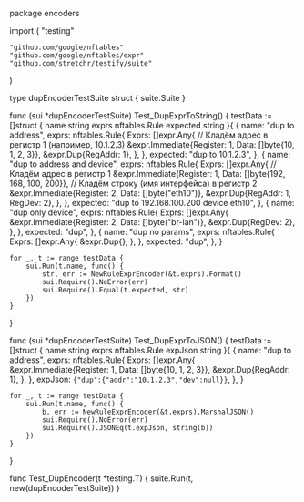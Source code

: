 package encoders

import (
	"testing"

	"github.com/google/nftables"
	"github.com/google/nftables/expr"
	"github.com/stretchr/testify/suite"
)

type dupEncoderTestSuite struct {
	suite.Suite
}

func (sui *dupEncoderTestSuite) Test_DupExprToString() {
	testData := []struct {
		name     string
		exprs    nftables.Rule
		expected string
	}{
		{
			name: "dup to address",
			exprs: nftables.Rule{
				Exprs: []expr.Any{
					// Кладём адрес в регистр 1 (например, 10.1.2.3)
					&expr.Immediate{Register: 1, Data: []byte{10, 1, 2, 3}},
					&expr.Dup{RegAddr: 1},
				},
			},
			expected: "dup to 10.1.2.3",
		},
		{
			name: "dup to address and device",
			exprs: nftables.Rule{
				Exprs: []expr.Any{
					// Кладём адрес в регистр 1
					&expr.Immediate{Register: 1, Data: []byte{192, 168, 100, 200}},
					// Кладём строку (имя интерфейса) в регистр 2
					&expr.Immediate{Register: 2, Data: []byte("eth10")},
					&expr.Dup{RegAddr: 1, RegDev: 2},
				},
			},
			expected: "dup to 192.168.100.200 device eth10",
		},
		{
			name: "dup only device",
			exprs: nftables.Rule{
				Exprs: []expr.Any{
					&expr.Immediate{Register: 2, Data: []byte("br-lan")},
					&expr.Dup{RegDev: 2},
				},
			},
			expected: "dup",
		},
		{
			name: "dup no params",
			exprs: nftables.Rule{
				Exprs: []expr.Any{
					&expr.Dup{},
				},
			},
			expected: "dup",
		},
	}

	for _, t := range testData {
		sui.Run(t.name, func() {
			str, err := NewRuleExprEncoder(&t.exprs).Format()
			sui.Require().NoError(err)
			sui.Require().Equal(t.expected, str)
		})
	}
}

func (sui *dupEncoderTestSuite) Test_DupExprToJSON() {
	testData := []struct {
		name    string
		exprs   nftables.Rule
		expJson string
	}{
		{
			name: "dup to address",
			exprs: nftables.Rule{
				Exprs: []expr.Any{
					&expr.Immediate{Register: 1, Data: []byte{10, 1, 2, 3}},
					&expr.Dup{RegAddr: 1},
				},
			},
			expJson: `{"dup":{"addr":"10.1.2.3","dev":null}}`,
		},
	}

	for _, t := range testData {
		sui.Run(t.name, func() {
			b, err := NewRuleExprEncoder(&t.exprs).MarshalJSON()
			sui.Require().NoError(err)
			sui.Require().JSONEq(t.expJson, string(b))
		})
	}
}

func Test_DupEncoder(t *testing.T) {
	suite.Run(t, new(dupEncoderTestSuite))
}






